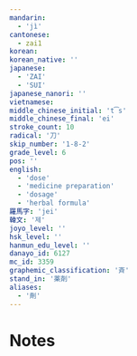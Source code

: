 ```yaml
---
mandarin:
  - 'jì'
cantonese:
  - zai1
korean:
korean_native: ''
japanese:
  - 'ZAI'
  - 'SUI'
japanese_nanori: ''
vietnamese:
middle_chinese_initial: 't͡s'
middle_chinese_final: 'ei'
stroke_count: 10
radical: '刀'
skip_number: '1-8-2'
grade_level: 6
pos: ''
english:
  - 'dose'
  - 'medicine preparation'
  - 'dosage'
  - 'herbal formula'
羅馬字: 'jei'
韓文: '제'
joyo_level: ''
hsk_level: ''
hanmun_edu_level: ''
danayo_id: 6127
mc_id: 3359
graphemic_classification: '斉'
stand_in: '薬剤'
aliases:
  - '劑'
---
```


# Notes
